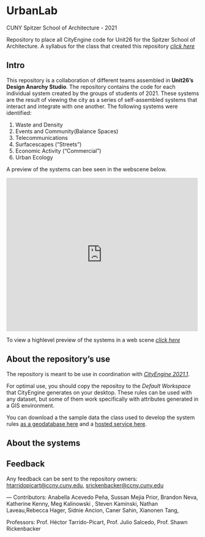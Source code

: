 # UrbanLab
CUNY Spitzer School of Architecture - 2021

Repository to place all CityEngine code for Unit26 for the Spitzer School of Architecture. A syllabus for the class that created this repository *[click here](https://docs.google.com/document/d/1OeA53enEJdavxhBFRCKM4Jie3uw_BkkP8MtLnRKEhug/edit?usp=sharing)*



## Intro
This repository is a collaboration of different teams assembled in **Unit26’s Design Anarchy Studio**. The repository contains the code for each individual system created by the groups of students of 2021. These systems are the result of viewing the city as a series of self-assembled systems that interact and integrate with one another. The following systems were identified:

1. Waste and Density
2. Events and Community(Balance Spaces)
3. Telecommunications
4. Surfacescapes (“Streets”)
5. Economic Activity (“Commercial”)
6. Urban Ecology

A preview of the systems can bee seen in the webscene below.


<iframe width="500" height="400" frameborder="0" scrolling="no" allowfullscreen src="https://arcg.is/1jz948"></iframe>


To view a highlevel preview of the systems in a web scene *[click here](https://arcg.is/1OeKDP0)*


## About the repository’s use

The repository is meant to be use in coordination with *[CityEngine 2021.1](https://doc.arcgis.com/en/cityengine/latest/whats-new/cityengine-whats-new.htm)*. 

For optimal use, you should copy the repositoy to the *Default Workspace* that CityEngine generates on your desktop. These rules can be used with any dataset, but some of them work specifically with attributes generated in a GIS environment.

You can download a the sample data the class used to develop the system rules [as a geodatabase here](https://ccny.maps.arcgis.com/home/item.html?id=4c42640d19f44663b3bbdefa599d31e5#overview) and a [hosted service here](https://services3.arcgis.com/sJvdLIgPMD7cWjlL/arcgis/rest/services/TheSite/FeatureServer).

## About the systems

## Feedback
Any feedback can be sent to the repository owners: htarridopicart@ccny.cuny.edu, srickenbacker@ccny.cuny.edu

—
Contributors: Anabella Acevedo Peña, Sussan Mejia Prior, Brandon Neva, Katherine Kenny, Meg Kalinowski , Steven Kaminski, Nathan Laveau,Rebecca Hager, Sidnie Ancion, Caner Sahin, Xianonen Tang,

Professors: Prof. Héctor Tarrido-Picart, Prof. Julio Salcedo, Prof. Shawn Rickenbacker